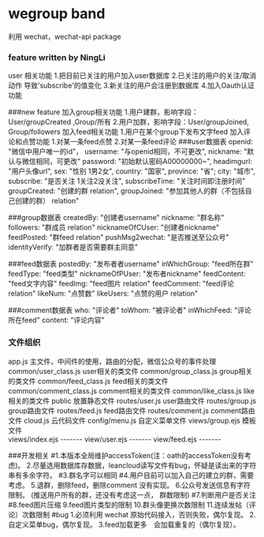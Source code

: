 # wegroup band
利用 wechat，wechat-api package
### feature       written by NingLi
user 相关功能 
1.把目前已关注的用户加入user数据库
2.已关注的用户的关注/取消动作 导致'subscribe'的值变化
3.新关注的用户会注册到数据库
4.加入Oauth认证功能

###new feature
加入group相关功能
1.用户建群，影响字段：User/groupCreated ,Group/所有
2.用户加群，影响字段：User/groupJoined, Group/followers
加入feed相关功能
1.用户在某个group下发布文字feed
加入评论和点赞功能
1.对某一条feed点赞
2.对某一条feed评论
###user数据表
openid: "微信中用户唯一的id"，
username: "与openid相同，不可更改",
nickname: "默认与微信相同，可更改"
password: "初始默认密码A00000000~",
headimgurl: "用户头像url",
sex: "性别 1男2女",
country: "国家",
province: "省";
city: "城市",
subscribe: "是否关注 1关注2没关注",
subscribeTime: "关注时间即注册时间"
groupCreated: "创建的群 relation",
groupJoined: "参加其他人的群（不包括自己创建的群） relation"

###group数据表
createdBy: "创建者username"
nickname:  "群名称"
followers:  "群成员 relation"
nicknameOfCUser: "创建者nickname"
feedPosted: "群feed relation"
pushMsg2wechat: "是否推送至公众号"
identityVerify: "加群者是否需要群主同意" 

###feed数据表
postedBy: "发布者者username"
inWhichGroup:  "feed所在群"
feedType:  "feed类型"
nicknameOfPUser: "发布者nickname"
feedContent: "feed文字内容"
feedImg: "feed图片 relation"
feedComment: "feed评论 relation"
likeNum:  "点赞数"
likeUsers: "点赞的用户 relation"

###comment数据表
who:	"评论者"
toWhom: "被评论者"
inWhichFeed: "评论所在feed"
content: "评论内容"

### 文件组织
app.js			主文件，中间件的使用，路由的分配，微信公众号的事件处理
common/user_class.js    user相关的类文件
common/group_class.js   group相关的类文件
common/feed_class.js    feed相关的类文件
common/comment_class.js comment相关的类文件
common/like_class.js    like相关的类文件
public			放置静态文件
routes/user.js		user路由文件
routes/group.js		group路由文件
routes/feed.js          feed路由文件
routes/comment.js       comment路由文件
cloud.js		云代码文件
config/menu.js		自定义菜单文件
views/group.ejs		模板文件		
views/index.ejs		-------
view/user.ejs		-------
view/feed.ejs           -------

###开发相关
#1.本版本全局维护accessToken(注：oath的accessToken没有考虑)。
2.尽量选用数据库存数据，leancloud读写文件有bug，怀疑是读出来的字符串有多余字符。
#3.群名字可以相同
#4.用户目前可以加入自己的建立的群，需要考虑。
5.退群，删除feed，删除comment 没有实现。
6.公众号发送信息有字符限制。 (推送用户所有的群，还没有考虑这一点， 群数限制)
#7.判断用户是否关注
#8.feed图片压缩
9.feed图片类型的限制
10.群头像更换次数限制
11.连续发帖（评论）次数限制
#bug
1.必须利用 wechat 原始代码接入，否则失败，偶尔复现。
2.自定义菜单bug，偶尔复现。
3.feed加载更多　会加载重复的（偶尔复现）。
